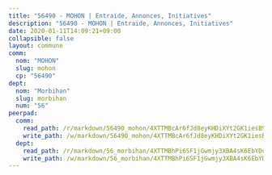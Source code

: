 ```yaml
---
title: "56490 - MOHON | Entraide, Annonces, Initiatives"
description: "56490 - MOHON | Entraide, Annonces, Initiatives"
date: 2020-01-11T14:09:21+09:00
collapsible: false
layout: commune
comm:
  nom: "MOHON"
  slug: mohon
  cp: "56490"
dept:
  nom: "Morbihan"
  slug: morbihan
  num: "56"
peerpad:
  comm:
    read_path: /r/markdown/56490_mohon/4XTTMBcAr6fJd8eyKHDiXYt2GK1iesB9d5B22psBjGZWsb98a
    write_path: /w/markdown/56490_mohon/4XTTMBcAr6fJd8eyKHDiXYt2GK1iesB9d5B22psBjGZWsb98a-K3TgUcFth91tqFujMVXkeUXFkeg5w2v4cVBrwh8pZ1WhLnVphkQTmsdpjeqi1V8NbyG5ovGg1gao2Lrjx4sP8dZB67TM5RifKzDTdqD2vXy3zCjknfeA3SBN31YV7h16GXzcLBti
  dept:
    read_path: /r/markdown/56_morbihan/4XTTMBhPi6SF1jGwmjy3XBA4sK6EbYDun44EYwF3irZ7aBa5U
    write_path: /w/markdown/56_morbihan/4XTTMBhPi6SF1jGwmjy3XBA4sK6EbYDun44EYwF3irZ7aBa5U-K3TgV3HyhWtqSpmJ2GGLPRtHigVTcxkFRVLMX5R66UyRAN55PNUQgmTNwaDuJmWps9EVWQzncDySYbA7Pg7qEdRXsayrZysPHK4HeKM3FG1U8vQvyUvaDoFo4L4Z8coFC71q4zES
---
```


